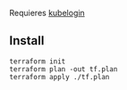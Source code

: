 Requieres [kubelogin](https://github.com/Azure/kubelogin)

## Install

``` shell
terraform init
terraform plan -out tf.plan
terraform apply ./tf.plan
```
